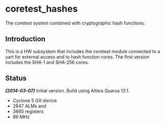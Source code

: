 coretest_hashes
===============

The coretest system combined with cryptographic hash functions.

## Introduction ##
This is a HW subsystem that includes the coretest module connected to a
uart for external access and to hash function cores. The first version
includes the SHA-1 and SHA-256 cores.

## Status ##
***(2014-03-07)***
Initial version. Build using Altera Quarus 13.1.

- Cyclone 5 GX device
- 2847 ALMs and
- 3665 registers
- 86 MHz



